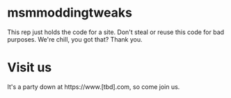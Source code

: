 # msmmoddingtweaks
This rep just holds the code for a site. Don't steal or reuse this code for bad purposes. We're chill, you got that? Thank you.

# Visit us

It's a party down at https://www.[tbd].com, so come join us.
